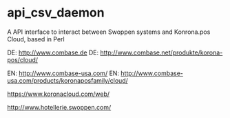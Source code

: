 api_csv_daemon
==============

A API interface to interact between Swoppen systems and Konrona.pos Cloud, based in Perl

DE: http://www.combase.de
DE: http://www.combase.net/produkte/korona-pos/cloud/

EN: http://www.combase-usa.com/
EN: http://www.combase-usa.com/products/koronaposfamily/cloud/

https://www.koronacloud.com/web/

http://www.hotellerie.swoppen.com/
